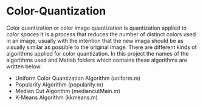 # Color-Quantization
Color quantization or color image quantization is quantization applied to *color spaces*
It is a process that reduces the number of distinct colors used in an image, usually with the intention that the new imaga should be as visually similar as possible to the original image.
There are different kinds of algorithms applied for color quantization.
In this project the names of the algorithms used and Matlab folders which contains these algorithms are written below:
- Uniform Color Quantization Algorithm (uniform.m)
- Popularity Algorithm  (popularity.m)
- Median Cut Algorithm (mediancutMain.m)
- K-Means Algorithm (kkmeans.m)





